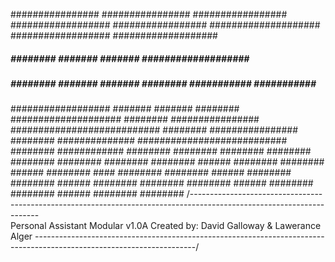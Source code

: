 ################		     ################			  #################	      ##################
#################		   ####################			  ##################	     ###################
#####     ########		  #######	  #######	          ###################       ####################
#####     ########		 #######           #######		  ########  ###########    ###########  ########
##################    		#######		    #######		  ########     ####################     ########
################	        ###########################		  ########       ################	########
##############			###########################		  ########         ############	        ########
########			########           ########		  ########	     ########           ########
########              ######	########           ########	######	  ########	       ####             ########
########              ######	########           ########	######	  ########		                ########
########              ######	########           ########	######	  ########			        ########
/----------------------------------------------------------------------------------------------------------------------\
					Personal Assistant Modular v1.0A
				Created by: David Galloway & Lawerance Alger
\----------------------------------------------------------------------------------------------------------------------/


